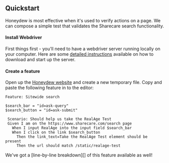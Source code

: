 ## Quickstart

Honeydew is most effective when it's used to verify actions on a
page. We can compose a simple test that validates the Sharecare search
functionality.

#### Install Webdriver

First things first - you'll need to have a webdriver server running
locally on your computer. Here are some [detailed instructions][]
available on how to download and start up the server.

[detailed instructions]: install-webdriver.md

#### Create a feature

Open up the [Honeydew website][honeydew] and create a new temporary file. Copy
and paste the following feature in to the editor:

```gherkin
Feature: Sitewide search

$search_bar = "id=ask-query"
$search_button = "id=ask-submit"

 Scenario: Should help us take the RealAge Test
 Given I am on the https://www.sharecare.com/search page
   When I input RealAge into the input field $search_bar
   When I click on the link $search_button
     Then the link_text=Take the RealAge Test element should be present
     Then the url should match /static/realage-test
```

We've got a [line-by-line breakdown][] of this feature available as well!

[honeydew]: https://honeydew.be.jamconsultg.com
[breakdown]: quickstart/breakdown.md
